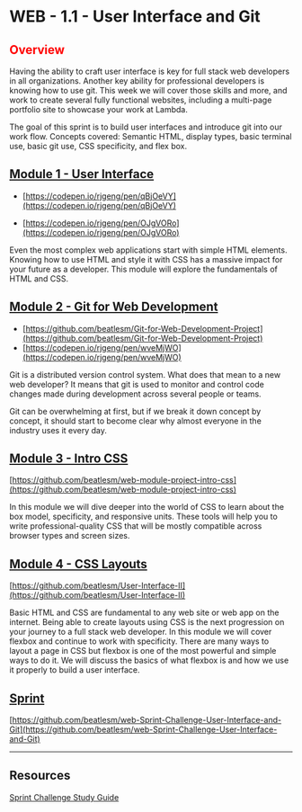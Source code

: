 # WEB - 1.1 - User Interface and Git

## <span style="color:red">Overview</span>

Having the ability to craft user interface is key for full stack web developers in all organizations. Another key ability for professional developers is knowing how to use git. This week we will cover those skills and more, and work to create several fully functional websites, including a multi-page portfolio site to showcase your work at Lambda.

The goal of this sprint is to build user interfaces and introduce git into our work flow. Concepts covered: Semantic HTML, display types, basic terminal use, basic git use, CSS specificity, and flex box.

## [Module 1 - User Interface](https://github.com/beatlesm/web/tree/main/1.1/project111)

- [https://codepen.io/rjgeng/pen/qBjOeVY](https://codepen.io/rjgeng/pen/qBjOeVY)

- [https://codepen.io/rjgeng/pen/OJgVORo](https://codepen.io/rjgeng/pen/OJgVORo)

Even the most complex web applications start with simple HTML elements. Knowing how to use HTML and style it with CSS has a massive impact for your future as a developer. This module will explore the fundamentals of HTML and CSS.

## [Module 2 - Git for Web Development](https://github.com/beatlesm/web/tree/main/1.1/Project112)

-   [https://github.com/beatlesm/Git-for-Web-Development-Project](https://github.com/beatlesm/Git-for-Web-Development-Project)
-   [https://codepen.io/rjgeng/pen/wveMjWO](https://codepen.io/rjgeng/pen/wveMjWO)

Git is a distributed version control system. What does that mean to a new web developer? It means that git is used to monitor and control code changes made during development across several people or teams.

Git can be overwhelming at first, but if we break it down concept by concept, it should start to become clear why almost everyone in the industry uses it every day.

## [Module 3 - Intro CSS](https://github.com/beatlesm/web/tree/main/1.1/project113)

[https://github.com/beatlesm/web-module-project-intro-css](https://github.com/beatlesm/web-module-project-intro-css)

In this module we will dive deeper into the world of CSS to learn about the box model, specificity, and responsive units. These tools will help you to write professional-quality CSS that will be mostly compatible across browser types and screen sizes.


## [Module 4 - CSS Layouts](https://github.com/beatlesm/web/tree/main/1.1/project114)

[https://github.com/beatlesm/User-Interface-II](https://github.com/beatlesm/User-Interface-II)

Basic HTML and CSS are fundamental to any web site or web app on the internet. Being able to create layouts using CSS is the next progression on your journey to a full stack web developer. In this module we will cover flexbox and continue to work with specificity. There are many ways to layout a page in CSS but flexbox is one of the most powerful and simple ways to do it. We will discuss the basics of what flexbox is and how we use it properly to build a user interface.

## [Sprint](https://github.com/beatlesm/web/tree/main/1.1/sprint11)

[https://github.com/beatlesm/web-Sprint-Challenge-User-Interface-and-Git](https://github.com/beatlesm/web-Sprint-Challenge-User-Interface-and-Git)


-------------------------------------------------------------------

## Resources
 
 [Sprint Challenge Study Guide]()